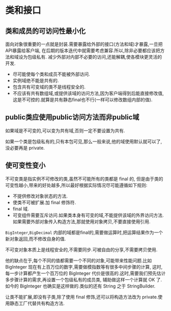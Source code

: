 类和接口
====

## 类和成员的可访问性最小化
面向对象很重要的一点就是封装.需要暴露给外部的接口(方法和域)才暴露,一旦把API暴露给客户端,
在后期的版本迭代中就需要考虑兼容.所以,除非必要都应该把方法和域设为包级私有.
减少外部对内部不必要的访问,还能解耦,使各模块更灵活的开发.

- 尽可能使每个类和成员不能被外部访问.
- 实例域绝不能是共有的.
- 包含共有可变域的类不是线程安全的.
- 不应该有共有数组域,或提供该域的访问方法,因为客户端得到后能直接修改值,这是不可控的.就算是共有静态final也不行(一样可以修改数组内部的值).

## public类应使用public访问方法而非public域
如果域是不可变的,可以变为共有域,否则一定不要设置为共有.

如果一个类是包级私有的,只有本包可见,那么一般来说,他的域使用默认就可以了,没必要再是 private.    

## 使可变性变小
不可变类是指实例不可修改的类,虽然不可能所有的类都是 final 的,
但是由于类的可变性越小,带来的好处越多,所以最好根据实际情况尽可能遵循如下规则:
- 不提供修改对象状态的方法.
- 使类不可被扩展.加 final 修饰符.
- final 域.
- 可变组件需要互斥访问.如果类本身有可变的域,不能提供该域的外界访问方法.如果需要外部对象传入构造方法,那就使用对象拷贝,不要直接使用引用.

`BigInteger`,`BigDecimal` 内部的域都是final的,需要做运算时,把运算结果作为一个新对象返回,而不修改自身的值.

不可变对象本质上是线程安全的,不需要同步.可被自由的分享,不需要拷贝使用.

他的缺点在于,每个不同的值都需要一个不同的对象,可能带来性能问题.比如 BigInteger 现在有上百万位的数字,需要做模指数等有很多中间步骤的计算,
这时,每一步计算都产生一个百万位的 BigInteger 代价是很高的.这时,需要我们预先估计多步骤计算的需求,再设置一个包级私有的成员类,
辅助做这样一个计算就 OK 了.如今的 BigInteger 也确实是这样做的.类似的还有 String 之于 StringBuilder.

让类不能扩展,即没有子类,除了使用 final 修饰,还可以将构造方法改为 private.使用静态工厂代替共有构造方法.